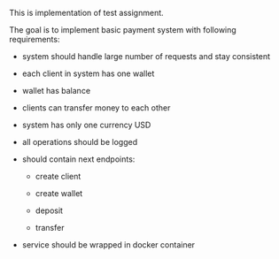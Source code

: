 This is implementation of test assignment. 

The goal is to implement basic payment system with following
requirements:

- system should handle large number of requests and stay consistent

- each client in system has one wallet

- wallet has balance

- clients can transfer money to each other

- system has only one currency USD

- all operations should be logged

- should contain next endpoints:

    - create client

    - create wallet

    - deposit

    - transfer
    
- service should be wrapped in docker container

